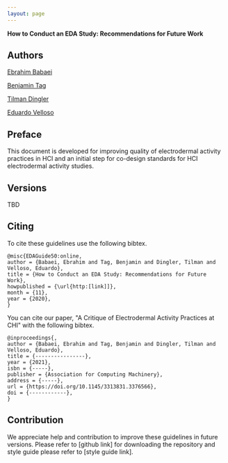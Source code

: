```yaml
---
layout: page
---
```

<b>How to Conduct an EDA Study: Recommendations for Future Work </b>

## Authors
<a href="https://www.linkedin.com/in/ebrahim-babaei-a86a12a2/" rel="author">Ebrahim Babaei</a>

<a href="https://findanexpert.unimelb.edu.au/profile/852535-benjamin-tag?s_year=2020" rel="author">Benjamin Tag</a>

<a href="https://findanexpert.unimelb.edu.au/profile/814587-tilman-dingler" rel="author">Tilman Dingler</a>

<a href="https://eduardovelloso.com/" rel="author">Eduardo Velloso</a>

## Preface
This document is developed for improving quality of electrodermal activity practices in HCI and an initial step for co-design standards for HCI electrodermal activity studies.
## Versions
TBD
## Citing
To cite these guidelines use the following bibtex.

```
@misc{EDAGuide50:online,
author = {Babaei, Ebrahim and Tag, Benjamin and Dingler, Tilman and Velloso, Eduardo},
title = {How to Conduct an EDA Study: Recommendations for Future Work},
howpublished = {\url{http:[link]]},
month = {11},
year = {2020},
}
```
You can cite our paper, "A Critique of Electrodermal Activity Practices at CHI" with the following bibtex.

```
@inproceedings{,
author = {Babaei, Ebrahim and Tag, Benjamin and Dingler, Tilman and Velloso, Eduardo},
title = {----------------},
year = {2021},
isbn = {-----},
publisher = {Association for Computing Machinery},
address = {-----},
url = {https://doi.org/10.1145/3313831.3376566},
doi = {------------},
}
```

## Contribution
We appreciate help and contribution to improve these guidelines in future versions.
Please refer to [github link] for downloading the repository and style guide please refer to [style guide link].
